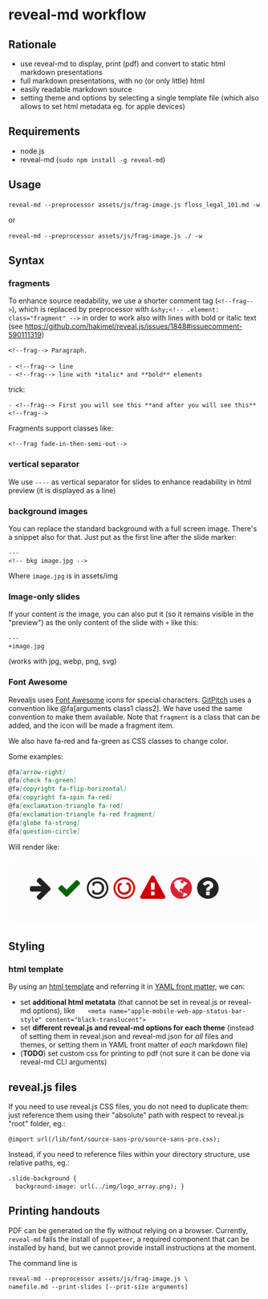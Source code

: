 # reveal-md workflow

## Rationale

- use reveal-md to display, print (pdf) and convert to static html markdown presentations
- full markdown presentations, with no (or only little) html
- easily readable markdown source
- setting theme and options by selecting a single template file (which also allows to set html metadata eg. for apple devices)

## Requirements

- node.js
- reveal-md (`sudo npm install -g reveal-md`)

## Usage

`reveal-md --preprocessor assets/js/frag-image.js floss_legal_101.md -w`

or

`reveal-md --preprocessor assets/js/frag-image.js ./ -w`


## Syntax

### fragments

To enhance source readability, we use a shorter comment tag (`<!--frag-->`), which is replaced by preprocessor with `&shy;<!-- .element: class="fragment" -->` in order to work also with lines with bold or italic text (see <https://github.com/hakimel/reveal.js/issues/1848#issuecomment-590111319>)

```
<!--frag--> Paragraph.

- <!--frag--> line
- <!--frag--> line with *italic* and **bold** elements
```

trick:
```
- <!--frag--> First you will see this **and after you will see this** <!--frag-->
```

Fragments support classes like:

```
<!--frag fade-in-then-semi-out-->
```


### vertical separator

We use `----` as vertical separator for slides to enhance readability in html preview (it is displayed as a line)

### background images

You can replace the standard background with a full screen image. There's a snippet also for that. Just put as the first line after the slide marker:

```
---
<!-- bkg image.jpg -->

```
Where `image.jpg` is in assets/img

### Image-only slides

If your content *is* the image, you can also put it (so it remains visible in the "preview") as the only content of the slide with `+` like this:

```
---
+image.jpg
```

(works with jpg, webp, png, svg)

### Font Awesome

Revealjs uses [Font Awesome](https://fontawesome.com/) icons for special characters. [GitPitch](https://gitpitch.com/) uses a convention like @fa[arguments class1 class2]. We have used the same convention to make them available. Note that `fragment` is a class that can be added, and the icon will be made a fragment item.

We also have fa-red and fa-green as CSS classes to change color.

Some examples:

```markdown
@fa[arrow-right]
@fa[check fa-green]
@fa[copyright fa-flip-horizontal]
@fa[copyright fa-spin fa-red]
@fa[exclamation-triangle fa-red]
@fa[exclamation-triangle fa-red fragment]
@fa[globe fa-strong]
@fa[question-circle]

```
Will render like:

![](images/2020/04/font-awesome-examples.png)


## Styling

### html template

By using an [html template](assets/theme/array_white.html) and referring it in [YAML front matter](floss_legal_101.md), we can:

- set **additional html metatata** (that cannot be set in reveal.js or reveal-md options), like `	<meta name="apple-mobile-web-app-status-bar-style" content="black-translucent">`
- set **different reveal.js and reveal-md options for each theme** (instead of setting them in reveal.json and reveal-md.json for *all* files and themes, or setting them in YAML front matter of *each* markdown file)
- (**TODO**) set custom css for printing to pdf (not sure it can be done via reveal-md CLI arguments)

## reveal.js files

If you need to use reveal.js CSS files, you do not need to duplicate them: just reference them using their "absolute" path with respect to reveal.js "root" folder, eg.:

```
@import url(/lib/font/source-sans-pro/source-sans-pro.css);
```

Instead, if you need to reference files within your directory structure, use relative paths, eg.:

```
.slide-background {
  background-image: url(../img/logo_array.png); }
```

## Printing handouts

PDF can be generated on the fly without relying on a browser. Currently, `reveal-md` fails the install of `puppeteer`, a required component that can be installed by hand, but we cannot provide install instructions at the moment.

The command line is

```shell
reveal-md --preprocessor assets/js/frag-image.js \
namefile.md --print-slides [--prit-size arguments]
```
